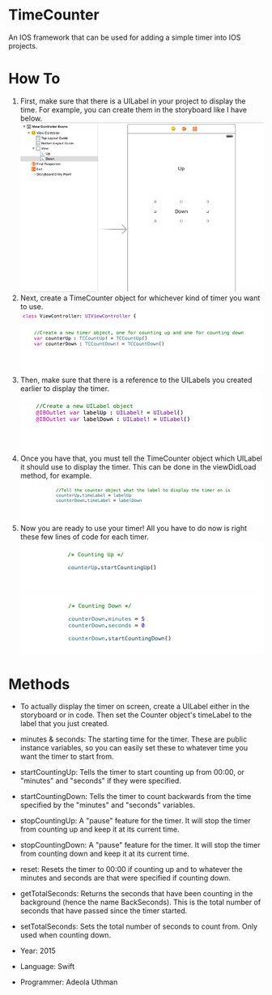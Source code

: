 # TimeCounter
An IOS framework that can be used for adding a simple timer into IOS projects.

# How To
1. First, make sure that there is a UILabel in your project to display the time. For example, you can create them in the storyboard like I have below.
![Alt text](https://github.com/Authman2/TimeCounter/blob/master/TutorialImages/CreateLabelsInStoryboard.png)
2. Next, create a TimeCounter object for whichever kind of timer you want to use.
![Alt text](https://github.com/Authman2/TimeCounter/blob/master/TutorialImages/CreatingTimerObjects.png)
3. Then, make sure that there is a reference to the UILabels you created earlier to display the timer.
![Alt text](https://github.com/Authman2/TimeCounter/blob/master/TutorialImages/CreatingLabelsToDisplayTime.png)
4. Once you have that, you must tell the TimeCounter object which UILabel it should use to display the timer. This can be done in the viewDidLoad method, for example.
![Alt text](https://github.com/Authman2/TimeCounter/blob/master/TutorialImages/SpecifyTimeLabel.png)
5. Now you are ready to use your timer! All you have to do now is right these few lines of code for each timer.
![Alt text](https://github.com/Authman2/TimeCounter/blob/master/TutorialImages/CountingUp.png)
![Alt text](https://github.com/Authman2/TimeCounter/blob/master/TutorialImages/CountingDown.png)

# Methods
- To actually display the timer on screen, create a UILabel either in the storyboard or in code. Then set the Counter object's timeLabel to the label that you just created.
- minutes & seconds: The starting time for the timer. These are public instance variables, so you can easily set these to whatever time you want the timer to start from.
- startCountingUp: Tells the timer to start counting up from 00:00, or "minutes" and "seconds" if they were specified.
- startCountingDown: Tells the timer to count backwards from the time specified by the "minutes" and "seconds" variables.
- stopCountingUp: A "pause" feature for the timer. It will stop the timer from counting up and keep it at its current time.
- stopCountingDown:  A "pause" feature for the timer. It will stop the timer from counting down and keep it at its current time.
- reset: Resets the timer to 00:00 if counting up and to whatever the minutes and seconds are that were specified if counting down.
- getTotalSeconds: Returns the seconds that have been counting in the background (hence the name BackSeconds). This is the total number of seconds that have passed since the timer started.
- setTotalSeconds: Sets the total number of seconds to count from. Only used when counting down.

- Year: 2015
- Language: Swift
- Programmer: Adeola Uthman
